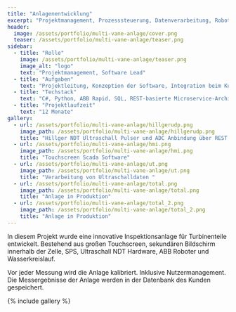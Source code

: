 ```yaml
---
title: "Anlagenentwicklung"
excerpt: "Projektmanagement, Prozesssteuerung, Datenverarbeitung, Robotik, Desktop C# Software"
header:
  image: /assets/portfolio/multi-vane-anlage/cover.png
  teaser: /assets/portfolio/multi-vane-anlage/teaser.png
sidebar:
  - title: "Rolle"
    image: /assets/portfolio/multi-vane-anlage/teaser.png
    image_alt: "logo"
    text: "Projektmanagement, Software Lead"
  - title: "Aufgaben"
    text: "Projektleitung, Konzeption der Software, Integration beim Kunden"
  - title: "Techstack"
    text: "C#, Python, ABB Rapid, SQL, REST-basierte Microservice-Architektur, zustandsbasierte Prozesssteuerung und Prozessführung"
  - title: "Projektlaufzeit"
    text: "12 Monate"
gallery:
  - url: /assets/portfolio/multi-vane-anlage/hillgerudp.png
    image_path: /assets/portfolio/multi-vane-anlage/hillgerudp.png
    title: "Hillger NDT Ultraschall Pulser und ADC Anbindung über REST Schnittstelle"
  - url: /assets/portfolio/multi-vane-anlage/hmi.png
    image_path: /assets/portfolio/multi-vane-anlage/hmi.png
    title: "Touchscreen Scada Software"
  - url: /assets/portfolio/multi-vane-anlage/ut.png
    image_path: /assets/portfolio/multi-vane-anlage/ut.png
    title: "Verarbeitung von Ultraschalldaten "
  - url: /assets/portfolio/multi-vane-anlage/total.png
    image_path: /assets/portfolio/multi-vane-anlage/total.png
    title: "Anlage in Produktion"
  - url: /assets/portfolio/multi-vane-anlage/total_2.png
    image_path: /assets/portfolio/multi-vane-anlage/total_2.png
    title: "Anlage in Produktion"
---
```

In diesem Projekt wurde eine innovative Inspektionsanlage für Turbinenteile entwickelt. Bestehend aus großen Touchscreen, sekundären Bildschirm innerhalb der Zelle, SPS, Ultraschall NDT Hardware, ABB Roboter und Wasserkreislauf.

Vor jeder Messung wird die Anlage kalibriert. Inklusive Nutzermanagement.
Die Messergebnisse der Anlage werden in der Datenbank des Kunden gespeichert.

{% include gallery %}
